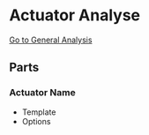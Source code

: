 # Actuator Analyse
[Go to General Analysis](../../analysis)

## Parts
### Actuator Name
* Template
* Options